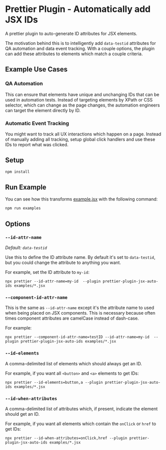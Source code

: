 # Prettier Plugin - Automatically add JSX IDs
A prettier plugin to auto-generate ID attributes for JSX elements.

The motivation behind this is to intelligently add `data-testid` attributes for QA automation and data event tracking. With a couple options, the plugin can add these attributes to elements which match a couple criteria.

## Example Use Cases

### QA Automation
This can ensure that elements have unique and unchanging IDs that can be used in automation tests. Instead of targeting elements by XPath or CSS selector, which can change as the page changes, the automation engineers can target the element directly by ID.

### Automatic Event Tracking
You might want to track all UX interactions which happen on a page. Instead of manually adding all tracking, setup global click handlers and use these IDs to report what was clicked.

## Setup

```bash
npm install
```

## Run Example
You can see how this transforms [example.jsx](./example.jsx) with the following command:

```bash
npm run examples
```

## Options

### `--id-attr-name`

_Default: `data-testid`_

Use this to define the ID attribute name. By default it's set to `data-testid`, but you could change the attribute to anything you want.

For example, set the ID attribute to `my-id`:

```
npx prettier --id-attr-name=my-id  --plugin prettier-plugin-jsx-auto-ids examples/*.jsx
```


### `--component-id-attr-name`

This is the same as `--id-attr-name` except it's the attribute name to used when being placed on JSX components. This is necessary because often times component attributes are camelCase instead of dash-case.

For example:

```
npx prettier --component-id-attr-name=testID --id-attr-name=my-id  --plugin prettier-plugin-jsx-auto-ids examples/*.jsx
```


### `--id-elements`

A comma-delimited list of elements which should always get an ID.

For example, if you want all `<button>` and `<a>` elements to get IDs:

```
npx prettier --id-elements=button,a --plugin prettier-plugin-jsx-auto-ids examples/*.jsx
```

### `--id-when-attributes`

A comma-delimited list of attributes which, if present, indicate the element should get an ID.

For example, if you want all elements which contain the `onClick` or `href` to get IDs:

```
npx prettier --id-when-attributes=onClick,href --plugin prettier-plugin-jsx-auto-ids examples/*.jsx
```
